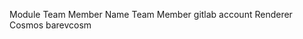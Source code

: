 Module      Team Member Name    Team Member gitlab account
Renderer    Cosmos              barevcosm